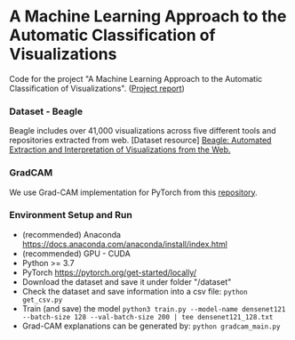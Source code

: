 # A Machine Learning Approach to the Automatic Classification of Visualizations

Code for the project "A Machine Learning Approach to the Automatic Classification of Visualizations". ([Project report](https://drive.google.com/file/d/1sh2TTRITh4ECNBizn6PwkPjJonxsNfO9/view "Project report"))

### Dataset - Beagle
Beagle includes over 41,000 visualizations across five different tools and repositories extracted from web.
[Dataset resource] [Beagle: Automated Extraction and Interpretation of Visualizations from the Web.](https://homes.cs.washington.edu/~leibatt/beagle.html "Beagle: Automated Extraction and Interpretation of Visualizations from the Web.")

### GradCAM
We use Grad-CAM implementation for PyTorch from this [repository](https://github.com/jacobgil/pytorch-grad-cam "repository").

### Environment Setup and Run
* (recommended) Anaconda https://docs.anaconda.com/anaconda/install/index.html
* (recommended) GPU - CUDA
* Python >= 3.7
* PyTorch https://pytorch.org/get-started/locally/
* Download the dataset and save it under folder "/dataset"
* Check the dataset and save information into a csv file:
`python get_csv.py`
* Train (and save) the model
`python3 train.py --model-name densenet121 --batch-size 128 --val-batch-size 200 | tee densenet121_128.txt`
* Grad-CAM explanations can be generated by:
`python gradcam_main.py`